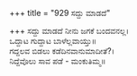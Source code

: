 +++
title = "929 ಸದ್ದು ಮಾಡದೆ"

+++
ಸದ್ದು ಮಾಡದೆ ನೀನು ಜಗಕೆ ಬಂದವನಲ್ಲ।  
ಒದ್ದಾಟ ಗುದ್ದಾಟ ಬಾಳೆಲ್ಲವಾಯ್ತು॥  
ಗದ್ದಲವ ಬಿಡಲು ಕಡೆದಿನವಾನುಮಾದೀತೆ?।  
ನಿದ್ದೆವೊಲು ಸಾವ ಪಡೆ - ಮಂಕುತಿಮ್ಮ॥  
